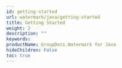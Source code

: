 ```yaml
---
id: getting-started
url: watermark/java/getting-started
title: Getting Started
weight: 2
description: ""
keywords: 
productName: GroupDocs.Watermark for Java
hideChildren: False
toc: true
---
```

